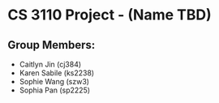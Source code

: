 # CS 3110 Project - (Name TBD)

## Group Members:
- Caitlyn Jin (cj384)
- Karen Sabile (ks2238)
- Sophie Wang (szw3)
- Sophia Pan (sp2225)
